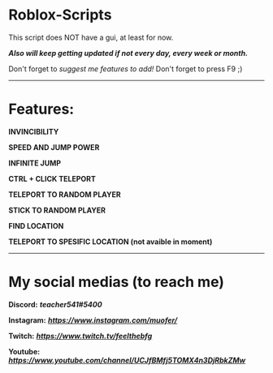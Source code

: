 # Roblox-Scripts
This script does NOT have a gui, at least for now.

***Also will keep getting updated if not every day, every week or month.***

Don't forget to *suggest me features to add!* Don't forget to press F9 ;)
*****
# Features:

**INVINCIBILITY**

**SPEED AND JUMP POWER**

**INFINITE JUMP**

**CTRL + CLICK TELEPORT**

**TELEPORT TO RANDOM PLAYER**

**STICK TO RANDOM PLAYER**

**FIND LOCATION**

**TELEPORT TO SPESIFIC LOCATION (not avaible in moment)**
*****
# My social medias (to reach me)

**Discord:** ***teacher541#5400***

**Instagram:** ***https://www.instagram.com/muofer/***

**Twitch:** ***https://www.twitch.tv/feelthebfg***

**Youtube:** ***https://www.youtube.com/channel/UCJfBMfj5TOMX4n3DjRbkZMw***
